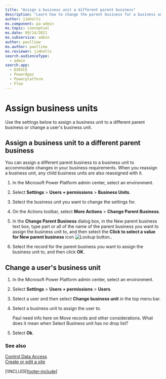 ```yaml
---
title: "Assign a business unit a different parent business"
description: "Learn how to change the parent business for a business unit and its child business units."
author: jimholtz
ms.component: pa-admin
ms.topic: conceptual
ms.date: 09/14/2021
ms.subservice: admin
author: paulliew
ms.author: paulliew
ms.reviewer: jimholtz
search.audienceType: 
  - admin
search.app:
  - D365CE
  - PowerApps
  - Powerplatform
  - Flow
---
```

# Assign business units

Use the settings below to assign a business unit to a different parent business or change a user's business unit.

## Assign a business unit to a different parent business

You can assign a different parent business to a business unit to accommodate changes in your business requirements. When you reassign a business unit, any child business units are also reassigned with it.  
  
1. In the Microsoft Power Platform admin center, select an environment. 

2. Select **Settings** > **Users + permissions** > **Business Units**.  
  
3. Select the business unit you want to change the settings for.  
  
4. On the Actions toolbar, select **More Actions** > **Change Parent Business**.  
  
5. In the **Change Parent Business** dialog box, in the New parent business text box, type part or all of the name of the parent business you want to assign the business unit to, and then select the **Click to select a value for New parent business** icon  ![Lookup button.](media/lookup-4.png "Lookup button").
  
6. Select the record for the parent business you want to assign the business unit to, and then click **OK**.  
  
## Change a user's business unit

1. In the Microsoft Power Platform admin center, select an environment. 

2. Select **Settings** > **Users + permissions** > **Users**.  

3. Select a user and then select **Change business unit** in the top menu bar.

4. Select a business unit to assign the user to. 

   Paul need info here on Move records and other considerations. What does it mean when Select Business unit has no drop list?

5. Select **Ok**.


### See also  
 [Control Data Access](../admin/security-roles-privileges.md)   
 [Create or edit a site](../admin/create-edit-site.md)


[!INCLUDE[footer-include](../includes/footer-banner.md)]
